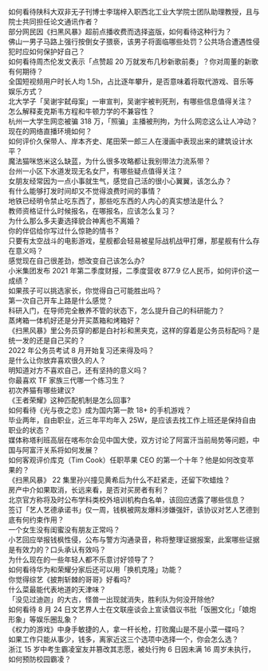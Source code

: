 如何看待陕科大双非无子刊博士李瑞梓入职西北工业大学院士团队助理教授，且与院士共同担任论文通讯作者？  
部分网民因《扫黑风暴》超前点播收费而选择盗版，如何看待这种行为？  
佛山一男子马路上强行按倒女子猥亵，该男子将面临哪些处罚？公共场合遭遇性侵犯时应如何保护好自己？  
如何看待周杰伦发文表示「点赞超 20 万就发布几秒新歌前奏」？你对周董的新歌有何期待？  
全国短视频用户时长人均 1.5h，占比逐年攀升，是否意味着将取代游戏、音乐等娱乐方式？  
北大学子「吴谢宇弑母案」一审宣判，吴谢宇被判死刑，有哪些信息值得关注？  
怎么解释麦克斯韦方程和牛顿力学的不兼容性？  
杭州一大学生网恋被骗 318 万，「照骗」主播被刑拘，为什么网恋这么让人冲动？现在的网络直播环境如何？  
如何评价久保带人、岸本齐史、尾田荣一郎三人在漫画中表现出来的建筑设计水平？  
魔法猫咪悠米这么缺蓝，为什么很多攻略都让我别带法力流系带？  
台州一小区下水道发现无名女尸，有哪些疑点值得关注？  
女朋友经常因为一点小事就生气，感觉自己活的很小心翼翼，该怎么办？  
有什么能够打发时间却又不觉得浪费时间的事情？  
地铁已经明令禁止吃东西了，那些吃东西的人内心的真实想法是什么？  
教师资格证什么时候报名，在哪报名，应该怎么复习？  
为什么那么多夫妻选择貌合神离也不离婚？  
你的伴侣给你写过什么惊艳的情书？  
只要有太空战斗的电影游戏，星舰都会轻易被星际战机战甲打爆，那星舰有什么存在意义吗？  
感觉现在自己很差劲，想改变自己该怎么办?  
小米集团发布 2021 年第二季度财报，二季度营收 877.9 亿人民币，如何评价这一成绩？  
如果孩子可以挑选家长，你觉得自己可能胜出吗？  
第一次自己开车上路是什么感觉？  
科研入门，在导师完全散养不管的状态下，怎么提升自己的科研能力？  
蒸烤箱一体机好还是分开买蒸箱和烤箱好？  
《扫黑风暴》里公务员穿的都是白衬衫和黑夹克，这样的穿着是公务员标配吗？是统一发的还是自己买的？  
2022 年公务员考试 8 月开始复习还来得及吗？  
是什么让你放弃喜欢很久的人？  
明知道对方不喜欢自己，还有坚持的意义吗？  
你最喜欢 TF 家族三代哪一个练习生？  
初次养猫有哪些建议?  
《王者荣耀》这种匹配机制是怎么回事?  
如何看待《光与夜之恋》成为国内第一款 18+ 的手机游戏？  
毕业两年，自由职业，近三年平均年入 25W，是应该去找工作上班还是保持自由职业的状态？  
媒体称塔利班高层在喀布尔会见中国大使，双方讨论了阿富汗当前局势等问题，中国与阿富汗关系将如何发展？  
如何客观评价库克（Tim Cook）任职苹果 CEO 的第一个十年？他是如何改变苹果的？  
《扫黑风暴》 22  集里孙兴撞见黄希后为什么不赶紧走，还留下吹蜡烛？  
房产中介如果取消，长远来看，是否对买房者有利？  
北京官方称将及时公布学科类校外培训机构白名单，该回应透露了哪些信息？  
签订「艺人艺德承诺书」仅一周，钱枫被网友爆料涉嫌强奸，该协议对艺人艺德到底有何约束作用？  
一个女生没有闺蜜没有朋友正常吗？  
小艺回应举报钱枫性侵，公布与警方沟通录音，称将整理证据报案，此案哪些证据是有效力的？口头承认有效吗？  
为什么现在的一些年轻人都不乐意讨好领导了？  
如何看待华为和荣耀分家后还可以用「换机克隆」功能？  
你觉得综艺《披荆斩棘的哥哥》好看吗?  
什么菜最能代表地道的天津味？  
「没见过迪迦」的大古，怪兽一出现就消失，胜利队为何没开除他?  
如何看待 8 月 24 日文艺界人士在文联座谈会上宣读倡议书批「饭圈文化」「娘炮形象」等娱乐圈乱象？  
《权力的游戏》中身手敏捷的人，拿一杆长枪，打败魔山是不是小菜一碟吗？  
如果工作只能从事少，钱多，离家近这三个选项中选择一个，你会怎么选？  
浙江 15 岁中考生霸凌室友并篡改其志愿，被处行拘 6 日因未满 16 周岁未执行，如何预防校园霸凌？  
